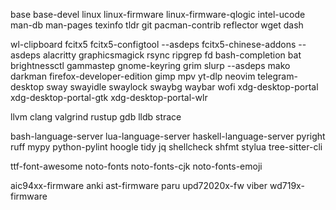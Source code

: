 base
base-devel
linux
linux-firmware
linux-firmware-qlogic
intel-ucode
man-db
man-pages
texinfo
tldr
git
pacman-contrib
reflector
wget
dash

wl-clipboard
fcitx5
fcitx5-configtool --asdeps
fcitx5-chinese-addons --asdeps
alacritty
graphicsmagick
rsync
ripgrep
fd
bash-completion
bat
brightnessctl
gammastep
gnome-keyring
grim
slurp --asdeps
mako
darkman
firefox-developer-edition
gimp
mpv
yt-dlp
neovim
telegram-desktop
sway
swayidle
swaylock
swaybg
waybar
wofi
xdg-desktop-portal
xdg-desktop-portal-gtk
xdg-desktop-portal-wlr

llvm
clang
valgrind
rustup
gdb
lldb
strace

bash-language-server
lua-language-server
haskell-language-server
pyright
ruff
mypy
python-pylint
hoogle
tidy
jq
shellcheck
shfmt
stylua
tree-sitter-cli

ttf-font-awesome
noto-fonts
noto-fonts-cjk
noto-fonts-emoji

aic94xx-firmware
anki
ast-firmware
paru
upd72020x-fw
viber
wd719x-firmware
